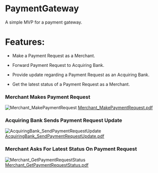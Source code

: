 # PaymentGateway

A simple MVP for a payment gateway.

# Features:

- Make a Payment Request as a Merchant.

- Forward Payment Request to Acquiring Bank.

- Provide update regarding a Payment Request as an Acquiring Bank.

- Get the latest status of a Payment Request as a Merchant.


### Merchant Makes Payment Request

![Merchant_MakePaymentRequest](https://user-images.githubusercontent.com/58389740/200094893-f41303fb-c995-4e4c-be10-48c27e341fb8.svg)
[Merchant_MakePaymentRequest.pdf](https://github.com/arttatum/PaymentGateway/files/9942662/Merchant_MakePaymentRequest.pdf)


### Acquiring Bank Sends Payment Request Update

![AcquiringBank_SendPaymentRequestUpdate](https://user-images.githubusercontent.com/58389740/200094906-91c4c3db-3154-486c-8c55-cbb5f62febe7.svg)
[AcquiringBank_SendPaymentRequestUpdate.pdf](https://github.com/arttatum/PaymentGateway/files/9942664/AcquiringBank_SendPaymentRequestUpdate.pdf)

### Merchant Asks For Latest Status On Payment Request

![Merchant_GetPaymentRequestStatus](https://user-images.githubusercontent.com/58389740/200094898-28f993d9-1b76-432a-9d9f-2cef245e571b.svg)
[Merchant_GetPaymentRequestStatus.pdf](https://github.com/arttatum/PaymentGateway/files/9942663/Merchant_GetPaymentRequestStatus.pdf)
